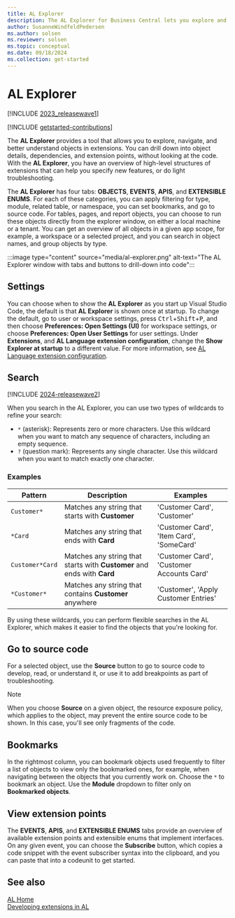 ```yaml
---
title: AL Explorer
description: The AL Explorer for Business Central lets you explore and navigate objects in extensions.  
author: SusanneWindfeldPedersen
ms.author: solsen
ms.reviewer: solsen
ms.topic: conceptual
ms.date: 09/18/2024
ms.collection: get-started
---
```


# AL Explorer

[!INCLUDE [2023_releasewave1](../includes/2023_releasewave1.md)]

[!INCLUDE [getstarted-contributions](includes/getstarted-contributions.md)]

The **AL Explorer** provides a tool that allows you to explore, navigate, and better understand objects in extensions. You can drill down into object details, dependencies, and extension points, without looking at the code. With the **AL Explorer**, you have an overview of high-level structures of extensions that can help you specify new features, or do light troubleshooting.

The **AL Explorer** has four tabs: **OBJECTS**, **EVENTS**, **APIS**, and **EXTENSIBLE ENUMS**. For each of these categories, you can apply filtering for type, module, related table, or namespace, you can set bookmarks, and go to source code. For tables, pages, and report objects, you can choose to run these objects directly from the explorer window, on either a local machine or a tenant. You can get an overview of all objects in a given app scope, for example, a workspace or a selected project, and you can search in object names, and group objects by type.

:::image type="content" source="media/al-explorer.png" alt-text="The AL Explorer window with tabs and buttons to drill-down into code":::

## Settings

You can choose when to show the **AL Explorer** as you start up Visual Studio Code, the default is that **AL Explorer** is shown once at startup. To change the default, go to user or workspace settings, press <kbd>Ctrl</kbd>+<kbd>Shift</kbd>+<kbd>P</kbd>, and then choose **Preferences: Open Settings (UI)** for workspace settings, or choose **Preferences: Open User Settings** for user settings. Under **Extensions**, and **AL Language extension configuration**, change the **Show Explorer at startup** to a different value. For more information, see [AL Language extension configuration](devenv-al-extension-configuration.md).

## Search

[!INCLUDE [2024-releasewave2](../includes/2024-releasewave2.md)]

When you search in the AL Explorer, you can use two types of wildcards to refine your search:

- `*` (asterisk): Represents zero or more characters. Use this wildcard when you want to match any sequence of characters, including an empty sequence.
- `?` (question mark): Represents any single character. Use this wildcard when you want to match exactly one character.

### Examples

| Pattern         | Description                                      | Examples                          |
|-----------------|--------------------------------------------------|-----------------------------------|
| `Customer*`     | Matches any string that starts with **Customer** | 'Customer Card', 'Customer'       |
| `*Card`         | Matches any string that ends with **Card**       | 'Customer Card', 'Item Card', 'SomeCard' |
| `Customer*Card` | Matches any string that starts with **Customer** and ends with **Card** | 'Customer Card', 'Customer Accounts Card' |
| `*Customer*`    | Matches any string that contains **Customer** anywhere | 'Customer', 'Apply Customer Entries' |

By using these wildcards, you can perform flexible searches in the AL Explorer, which makes it easier to find the objects that you're looking for.

## Go to source code

For a selected object, use the **Source** button to go to source code to develop, read, or understand it, or use it to add breakpoints as part of troubleshooting.

> [!NOTE]  
> When you choose **Source** on a given object, the resource exposure policy, which applies to the object, may prevent the entire source code to be shown. In this case, you'll see only fragments of the code. 

## Bookmarks

In the rightmost column, you can bookmark objects used frequently to filter a list of objects to view only the bookmarked ones, for example, when navigating between the objects that you currently work on. Choose the `*` to bookmark an object. Use the **Module** dropdown to filter only on **Bookmarked objects**.

## View extension points

The **EVENTS**, **APIS**, and **EXTENSIBLE ENUMS** tabs provide an overview of available extension points and extensible enums that implement interfaces. On any given event, you can choose the **Subscribe** button, which copies a code snippet with the event subscriber syntax into the clipboard, and you can paste that into a codeunit to get started.

## See also

[AL Home](devenv-al-home.md)  
[Developing extensions in AL](devenv-dev-overview.md)